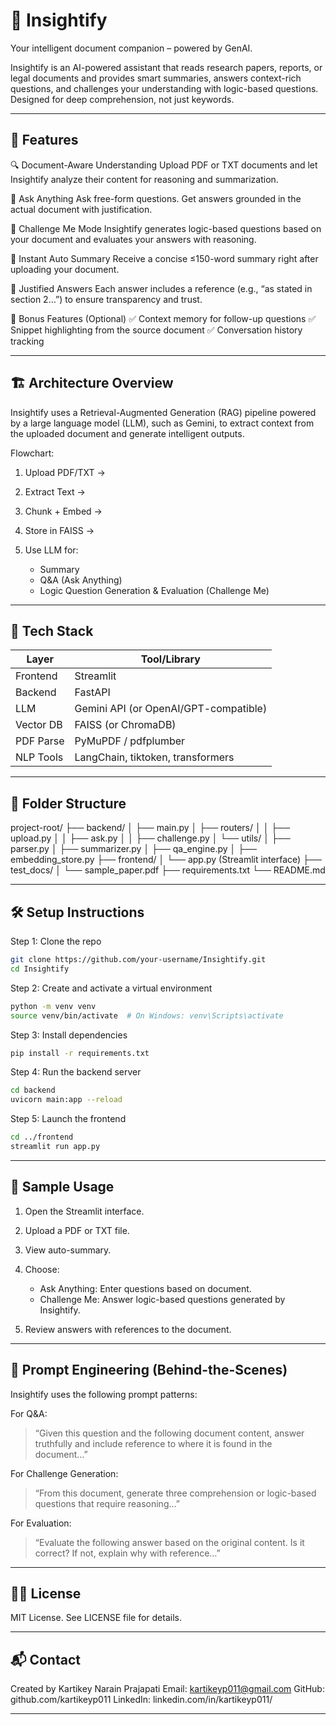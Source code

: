 # 📘 Insightify

Your intelligent document companion – powered by GenAI.

Insightify is an AI-powered assistant that reads research papers, reports, or legal documents and provides smart summaries, answers context-rich questions, and challenges your understanding with logic-based questions. Designed for deep comprehension, not just keywords.

---

## 🚀 Features

🔍 Document-Aware Understanding
Upload PDF or TXT documents and let Insightify analyze their content for reasoning and summarization.

🧠 Ask Anything
Ask free-form questions. Get answers grounded in the actual document with justification.

🎯 Challenge Me Mode
Insightify generates logic-based questions based on your document and evaluates your answers with reasoning.

📝 Instant Auto Summary
Receive a concise ≤150-word summary right after uploading your document.

🧾 Justified Answers
Each answer includes a reference (e.g., “as stated in section 2…”) to ensure transparency and trust.

🎁 Bonus Features (Optional)
✅ Context memory for follow-up questions
✅ Snippet highlighting from the source document
✅ Conversation history tracking

---

## 🏗️ Architecture Overview

Insightify uses a Retrieval-Augmented Generation (RAG) pipeline powered by a large language model (LLM), such as Gemini, to extract context from the uploaded document and generate intelligent outputs.

Flowchart:

1. Upload PDF/TXT →
2. Extract Text →
3. Chunk + Embed →
4. Store in FAISS →
5. Use LLM for:

   * Summary
   * Q\&A (Ask Anything)
   * Logic Question Generation & Evaluation (Challenge Me)

---

## 🧱 Tech Stack

| Layer     | Tool/Library                          |
| --------- | ------------------------------------- |
| Frontend  | Streamlit                             |
| Backend   | FastAPI                               |
| LLM       | Gemini API (or OpenAI/GPT-compatible) |
| Vector DB | FAISS (or ChromaDB)                   |
| PDF Parse | PyMuPDF / pdfplumber                  |
| NLP Tools | LangChain, tiktoken, transformers     |

---

## 📁 Folder Structure

project-root/
├── backend/
│   ├── main.py
│   ├── routers/
│   │   ├── upload.py
│   │   ├── ask.py
│   │   ├── challenge.py
│   └── utils/
│       ├── parser.py
│       ├── summarizer.py
│       ├── qa\_engine.py
│       ├── embedding\_store.py
├── frontend/
│   └── app.py (Streamlit interface)
├── test\_docs/
│   └── sample\_paper.pdf
├── requirements.txt
└── README.md

---

## 🛠️ Setup Instructions

Step 1: Clone the repo

```bash
git clone https://github.com/your-username/Insightify.git
cd Insightify
```

Step 2: Create and activate a virtual environment

```bash
python -m venv venv
source venv/bin/activate  # On Windows: venv\Scripts\activate
```

Step 3: Install dependencies

```bash
pip install -r requirements.txt
```

Step 4: Run the backend server

```bash
cd backend
uvicorn main:app --reload
```

Step 5: Launch the frontend

```bash
cd ../frontend
streamlit run app.py
```

---

## 🧪 Sample Usage

1. Open the Streamlit interface.
2. Upload a PDF or TXT file.
3. View auto-summary.
4. Choose:

   * Ask Anything: Enter questions based on document.
   * Challenge Me: Answer logic-based questions generated by Insightify.
5. Review answers with references to the document.

---

## 🧠 Prompt Engineering (Behind-the-Scenes)

Insightify uses the following prompt patterns:

For Q\&A:

> “Given this question and the following document content, answer truthfully and include reference to where it is found in the document…”

For Challenge Generation:

> “From this document, generate three comprehension or logic-based questions that require reasoning…”

For Evaluation:

> “Evaluate the following answer based on the original content. Is it correct? If not, explain why with reference…”

---

## 🧑‍⚖️ License

MIT License. See LICENSE file for details.

---

## 📬 Contact

Created by Kartikey Narain Prajapati
Email: [kartikeyp011@gmail.com](mailto:kartikeyp011@gmail.com)
GitHub: github.com/kartikeyp011
LinkedIn: linkedin.com/in/kartikeyp011/

---